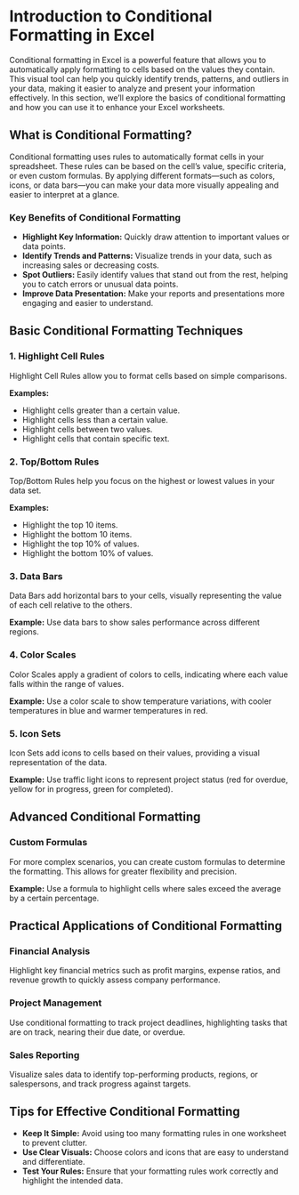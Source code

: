# Introduction to Conditional Formatting in Excel

Conditional formatting in Excel is a powerful feature that allows you to automatically apply formatting to cells based on the values they contain. This visual tool can help you quickly identify trends, patterns, and outliers in your data, making it easier to analyze and present your information effectively. In this section, we’ll explore the basics of conditional formatting and how you can use it to enhance your Excel worksheets.

## What is Conditional Formatting?

Conditional formatting uses rules to automatically format cells in your spreadsheet. These rules can be based on the cell’s value, specific criteria, or even custom formulas. By applying different formats—such as colors, icons, or data bars—you can make your data more visually appealing and easier to interpret at a glance.

### Key Benefits of Conditional Formatting

- **Highlight Key Information:** Quickly draw attention to important values or data points.
- **Identify Trends and Patterns:** Visualize trends in your data, such as increasing sales or decreasing costs.
- **Spot Outliers:** Easily identify values that stand out from the rest, helping you to catch errors or unusual data points.
- **Improve Data Presentation:** Make your reports and presentations more engaging and easier to understand.

## Basic Conditional Formatting Techniques

### 1. Highlight Cell Rules

Highlight Cell Rules allow you to format cells based on simple comparisons.

**Examples:**
- Highlight cells greater than a certain value.
- Highlight cells less than a certain value.
- Highlight cells between two values.
- Highlight cells that contain specific text.

### 2. Top/Bottom Rules

Top/Bottom Rules help you focus on the highest or lowest values in your data set.

**Examples:**
- Highlight the top 10 items.
- Highlight the bottom 10 items.
- Highlight the top 10% of values.
- Highlight the bottom 10% of values.

### 3. Data Bars

Data Bars add horizontal bars to your cells, visually representing the value of each cell relative to the others.

**Example:** Use data bars to show sales performance across different regions.

### 4. Color Scales

Color Scales apply a gradient of colors to cells, indicating where each value falls within the range of values.

**Example:** Use a color scale to show temperature variations, with cooler temperatures in blue and warmer temperatures in red.

### 5. Icon Sets

Icon Sets add icons to cells based on their values, providing a visual representation of the data.

**Example:** Use traffic light icons to represent project status (red for overdue, yellow for in progress, green for completed).

## Advanced Conditional Formatting

### Custom Formulas

For more complex scenarios, you can create custom formulas to determine the formatting. This allows for greater flexibility and precision.

**Example:** Use a formula to highlight cells where sales exceed the average by a certain percentage.

## Practical Applications of Conditional Formatting

### Financial Analysis

Highlight key financial metrics such as profit margins, expense ratios, and revenue growth to quickly assess company performance.

### Project Management

Use conditional formatting to track project deadlines, highlighting tasks that are on track, nearing their due date, or overdue.

### Sales Reporting

Visualize sales data to identify top-performing products, regions, or salespersons, and track progress against targets.

## Tips for Effective Conditional Formatting

- **Keep It Simple:** Avoid using too many formatting rules in one worksheet to prevent clutter.
- **Use Clear Visuals:** Choose colors and icons that are easy to understand and differentiate.
- **Test Your Rules:** Ensure that your formatting rules work correctly and highlight the intended data.